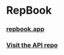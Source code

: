 # RepBook
### [repbook.app](https://repbook.app)
### [Visit the API repo](https://github.com/jakethellama/repbook-api)